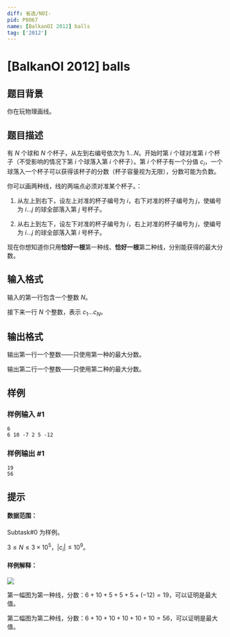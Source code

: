 ```yaml
---
diff: 省选/NOI-
pid: P8067
name: [BalkanOI 2012] balls
tag: ['2012']
---
```

# [BalkanOI 2012] balls
## 题目背景

你在玩物理画线。
## 题目描述

有 $N$ 个球和 $N$ 个杯子，从左到右编号依次为 $1\dots N$。开始时第 $i$ 个球对准第 $i$ 个杯子（不受影响的情况下第 $i$ 个球落入第 $i$ 个杯子）。第 $i$ 个杯子有一个分值 $c_i$，一个球落入一个杯子可以获得该杯子的分数（杯子容量视为无限），分数可能为负数。

你可以画两种线，线的两端点必须对准某个杯子。：
1. 从左上到右下，设左上对准的杯子编号为 $i$，右下对准的杯子编号为 $j$，使编号为 $i\dots j$ 的球全部落入第 $j$ 号杯子。

1. 从右上到左下，设左下对准的杯子编号为 $i$，右上对准的杯子编号为 $j$，使编号为 $i\dots j$ 的球全部落入第 $i$ 号杯子。


现在你想知道你只用**恰好一根**第一种线、**恰好一根**第二种线，分别能获得的最大分数。

## 输入格式

输入的第一行包含一个整数 $N$。

接下来一行 $N$ 个整数，表示 $c_1\dots c_N$。
## 输出格式

输出第一行一个整数——只使用第一种的最大分数。

输出第二行一个整数——只使用第二种的最大分数。
## 样例

### 样例输入 #1
```
6
6 10 -7 2 5 -12
```
### 样例输出 #1
```
19
56
```
## 提示

#### 数据范围：
Subtask#0 为样例。

$3\le N\le3\times10^5$，$|c_i|\le10^9$。


#### 样例解释：

![](https://s4.ax1x.com/2021/12/08/ogquFI.jpg)

第一幅图为第一种线，分数：$6+10+5+5+5+(-12)=19$，可以证明是最大值。

第二幅图为第二种线，分数：$6+10+10+10+10+10=56$，可以证明是最大值。
